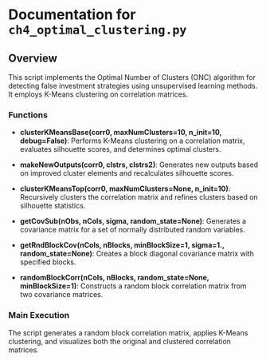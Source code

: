 # Documentation for `ch4_optimal_clustering.py`

## Overview

This script implements the Optimal Number of Clusters (ONC) algorithm for detecting false investment strategies using unsupervised learning methods. It employs K-Means clustering on correlation matrices.

### Functions

- **clusterKMeansBase(corr0, maxNumClusters=10, n_init=10, debug=False)**: Performs K-Means clustering on a correlation matrix, evaluates silhouette scores, and determines optimal clusters.

- **makeNewOutputs(corr0, clstrs, clstrs2)**: Generates new outputs based on improved cluster elements and recalculates silhouette scores.

- **clusterKMeansTop(corr0, maxNumClusters=None, n_init=10)**: Recursively clusters the correlation matrix and refines clusters based on silhouette statistics.

- **getCovSub(nObs, nCols, sigma, random_state=None)**: Generates a covariance matrix for a set of normally distributed random variables.

- **getRndBlockCov(nCols, nBlocks, minBlockSize=1, sigma=1., random_state=None)**: Creates a block diagonal covariance matrix with specified blocks.

- **randomBlockCorr(nCols, nBlocks, random_state=None, minBlockSize=1)**: Constructs a random block correlation matrix from two covariance matrices.

### Main Execution

The script generates a random block correlation matrix, applies K-Means clustering, and visualizes both the original and clustered correlation matrices.